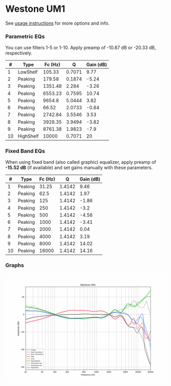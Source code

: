 # Westone UM1
See [usage instructions](https://github.com/jaakkopasanen/AutoEq#usage) for more options and info.

### Parametric EQs
You can use filters 1-5 or 1-10. Apply preamp of -10.87 dB or -20.33 dB, respectively.

|   # | Type      |   Fc (Hz) |      Q |   Gain (dB) |
|-----|-----------|-----------|--------|-------------|
|   1 | LowShelf  |    105.33 | 0.7071 |        9.77 |
|   2 | Peaking   |    179.58 | 0.1874 |       -5.24 |
|   3 | Peaking   |   1351.48 | 2.284  |       -3.26 |
|   4 | Peaking   |   6553.23 | 0.7595 |       10.74 |
|   5 | Peaking   |   9654.8  | 5.0444 |        3.82 |
|   6 | Peaking   |     66.52 | 2.0733 |       -0.84 |
|   7 | Peaking   |   2742.84 | 3.5546 |        3.53 |
|   8 | Peaking   |   3928.35 | 3.9494 |       -3.82 |
|   9 | Peaking   |   8761.38 | 1.9823 |       -7.9  |
|  10 | HighShelf |  10000    | 0.7071 |       20    |

### Fixed Band EQs
When using fixed band (also called graphic) equalizer, apply preamp of **-15.52 dB** (if available) and set gains manually with these parameters.

|   # | Type    |   Fc (Hz) |      Q |   Gain (dB) |
|-----|---------|-----------|--------|-------------|
|   1 | Peaking |     31.25 | 1.4142 |        9.46 |
|   2 | Peaking |     62.5  | 1.4142 |        1.97 |
|   3 | Peaking |    125    | 1.4142 |       -1.86 |
|   4 | Peaking |    250    | 1.4142 |       -3.2  |
|   5 | Peaking |    500    | 1.4142 |       -4.56 |
|   6 | Peaking |   1000    | 1.4142 |       -3.41 |
|   7 | Peaking |   2000    | 1.4142 |        0.04 |
|   8 | Peaking |   4000    | 1.4142 |        3.19 |
|   9 | Peaking |   8000    | 1.4142 |       14.02 |
|  10 | Peaking |  16000    | 1.4142 |       14.16 |

### Graphs
![](./Westone%20UM1.png)
